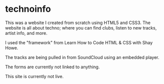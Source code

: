 # technoinfo

This was a website I created from scratch using HTML5 and CSS3.  The website is all about techno; where you can find clubs, listen to new tracks, artist info, and more.

I used the "framework" from Learn How to Code HTML & CSS with Shay Howe.

The tracks are being pulled in from SoundCloud using an embedded player.

The forms are currently not linked to anything.

This site is currently not live.
